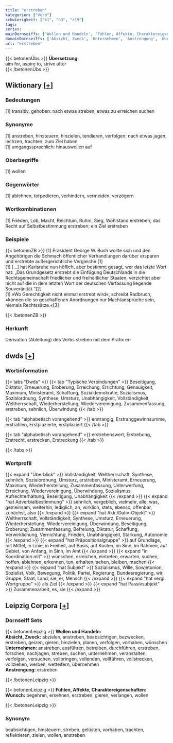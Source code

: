 ```yaml
---
title: "erstreben"
kategorien: ["Verb"]
schwierigkeit: ["k1", "h3", "r19"]
tags:
series:
mainDornseiffs: ['Wollen und Handeln', 'Fühlen, Affekte, Charaktereigenschaften']
domainDornseiffs: ['Absicht, Zweck', 'Unternehmen', 'Anstrengung', 'Wunsch']
url: "erstreben"
---
```


{{< betonenÜbs >}}
**Übersetzung:**  
aim for, aspire to, strive after  
{{< /betonenÜbs >}}

## Wiktionary [[+](https://de.wiktionary.org/wiki/erstreben)]

### Bedeutungen
[1] transitiv, gehoben: nach etwas streben, etwas zu erreichen suchen  

### Synonyme
[1] anstreben, hinsteuern, hinzielen, tendieren, verfolgen;  nach etwas jagen, lechzen, trachten; zum Ziel haben  
[1] umgangssprachlich: hinauswollen auf  

### Oberbegriffe
[1] wollen  

### Gegenwörter
[1] ablehnen, torpedieren, verhindern, vermeiden, verzögern  

### Wortkombinationen
[1] Frieden, Lob, Macht, Reichtum, Ruhm, Sieg, Wohlstand erstreben; das Recht auf Selbstbestimmung erstreben; ein Ziel erstreben  

### Beispiele
{{< betonenZB >}}
[1] Präsident George W. Bush wollte sich und den Angehörigen die Schmach öffentlicher Verhandlungen darüber ersparen und erstrebte außergerichtliche Vergleiche.[1]  
[1] […] hat Karlsruhe nun höflich, aber bestimmt gesagt, wer das letzte Wort hat: „Das Grundgesetz erstrebt die Einfügung Deutschlands in die Rechtsgemeinschaft friedlicher und freiheitlicher Staaten, verzichtet aber nicht auf die in dem letzten Wort der deutschen Verfassung liegende Souveränität.“[2]  
[1] »Wo Gerechtigkeit nicht einmal erstrebt wird«, schreibt Radbruch, »können die so geschaffenen Anordnungen nur Machtansprüche sein, niemals Rechtssätze.«[3]  

{{< /betonenZB >}}
### Herkunft
Derivation (Ableitung) des Verbs streben mit dem Präfix er-  



## dwds [[+](https://www.dwds.de/wb/erstreben)]

### Wortinformation
{{< tabs "Dwds" >}}
{{< tab "Typische Verbindungen" >}}
Beseitigung, Diktatur, Erneuerung, Eroberung, Erreichung, Errichtung, Genauigkeit, Maximum, Ministeramt, Schaffung, Sozialdemokratie, Sozialismus, Sozialordnung, Synthese, Umsturz, Unabhängigkeit, Vollständigkeit, Weltherrschaft, Wiederherstellung, Wiedervereinigung, Zusammenfassung, erstreben, sehnlich, Überwindung
{{< /tab >}}

{{< tab "alphabetisch vorangehend" >}}
erstrangig, Erstranggewinnsumme, erstrahlen, Erstplazierte, erstplaziert
{{< /tab >}}

{{< tab "alphabetisch vorangehend" >}}
erstrebenswert, Erstrebung, Erstrecht, erstrecken, Erstreckung
{{< /tab >}}

{{< /tabs >}}

### Wortprofil
{{< expand "Überblick" >}} Vollständigkeit, Weltherrschaft, Synthese, sehnlich, Sozialordnung, Umsturz, erstreben, Ministeramt, Erneuerung, Maximum, Wiederherstellung, Zusammenfassung, Unterwerfung, Erreichung, Wiedervereinigung, Überwindung, Sozialismus, Aufrechterhaltung, Beseitigung, Unabhängigkeit {{< /expand >}}
{{< expand "hat Adverbialbestimmung" >}} sehnlich, vergeblich, vielmehr, alle, was, gemeinsam, weiterhin, lediglich, an, wirklich, stets, ebenso, offenbar, zunächst, also {{< /expand >}}
{{< expand "hat Akk./Dativ-Objekt" >}} Weltherrschaft, Vollständigkeit, Synthese, Umsturz, Erneuerung, Wiederherstellung, Wiedervereinigung, Überwindung, Beseitigung, Eroberung, Zusammenfassung, Befreiung, Diktatur, Schaffung, Verwirklichung, Vernichtung, Frieden, Unabhängigkeit, Stärkung, Autonomie {{< /expand >}}
{{< expand "hat Präpositionalgruppe" >}} auf Grundlage, mit Mittel, in Linie, in Freiheit, auf Basis, auf Kosten, im Sinn, im Rahmen, auf Gebiet, von Anfang, in Sinn, im Amt {{< /expand >}}
{{< expand "in Koordination mit" >}} wünschen, erreichen, eintreten, erwarten, suchen, hoffen, ablehnen, erkennen, tun, erhalten, sehen, bleiben, machen {{< /expand >}}
{{< expand "hat Subjekt" >}} Sozialismus, Wille, Sowjetunion, Sozialist, Volk, Bewegung, Politik, Partei, Regierung, Bundesregierung, wir, Gruppe, Staat, Land, sie, er, Mensch {{< /expand >}}
{{< expand "hat vergl. Wortgruppe" >}} als Ziel {{< /expand >}}
{{< expand "hat Passivsubjekt" >}} Zusammenarbeit, es, sie {{< /expand >}}

## Leipzig Corpora [[+](https://corpora.uni-leipzig.de/en/res?word=erstreben&corpusId=deu_newscrawl-public_2018)]

### Dornseiff Sets
{{< betonenLeipzig >}}
**Wollen und Handeln:**  
**Absicht, Zweck:** abzielen, anstreben, beabsichtigen, bezwecken, erstreben, geizen, gieren, hinzielen, planen, verfolgen, vorhaben, wünschen  
**Unternehmen:** anstreben, ausführen, betreiben, durchführen, erstreben, forschen, nachjagen, streben, suchen, unternehmen, veranstalten, verfolgen, versuchen, vollbringen, vollenden, vollführen, vollstrecken, vollziehen, werben, wetteifern, übernehmen  
**Anstrengung:** erstreben  

{{< /betonenLeipzig >}}


{{< betonenLeipzig >}}
**Fühlen, Affekte, Charaktereigenschaften:**  
**Wunsch:** begehren, ersehnen, erstreben, gieren, verlangen, wollen  

{{< /betonenLeipzig >}}

### Synonym
beabsichtigen, hinsteuern, streben, gelüsten, vorhaben, trachten, reflektieren, zielen, wollen, anstreben

